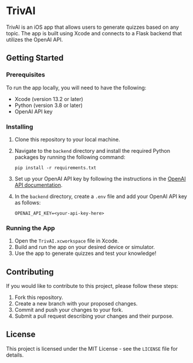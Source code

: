 # TrivAI

TrivAI is an iOS app that allows users to generate quizzes based on any topic. The app is built using Xcode and connects to a Flask backend that utilizes the OpenAI API.

## Getting Started

### Prerequisites

To run the app locally, you will need to have the following:

- Xcode (version 13.2 or later)
- Python (version 3.8 or later)
- OpenAI API key

### Installing

1. Clone this repository to your local machine.
2. Navigate to the `backend` directory and install the required Python packages by running the following command:

      ```pip install -r requirements.txt```


3. Set up your OpenAI API key by following the instructions in the [OpenAI API documentation](https://beta.openai.com/docs/api-reference/authentication).
4. In the `backend` directory, create a `.env` file and add your OpenAI API key as follows:

    ```OPENAI_API_KEY=<your-api-key-here>```


### Running the App

1. Open the `TrivAI.xcworkspace` file in Xcode.
2. Build and run the app on your desired device or simulator.
3. Use the app to generate quizzes and test your knowledge!

## Contributing

If you would like to contribute to this project, please follow these steps:

1. Fork this repository.
2. Create a new branch with your proposed changes.
3. Commit and push your changes to your fork.
4. Submit a pull request describing your changes and their purpose.

## License

This project is licensed under the MIT License - see the `LICENSE` file for details.








